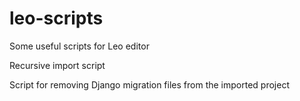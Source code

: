 # leo-scripts
Some useful scripts for Leo editor

Recursive import script

Script for removing Django migration files from the imported project
